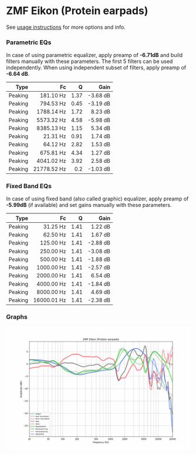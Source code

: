 # ZMF Eikon (Protein earpads)
See [usage instructions](https://github.com/jaakkopasanen/AutoEq#usage) for more options and info.

### Parametric EQs
In case of using parametric equalizer, apply preamp of **-6.71dB** and build filters manually
with these parameters. The first 5 filters can be used independently.
When using independent subset of filters, apply preamp of **-6.64 dB**.

| Type    | Fc          |    Q | Gain     |
|--------:|------------:|-----:|---------:|
| Peaking | 181.10 Hz   | 1.37 | -3.68 dB |
| Peaking | 794.53 Hz   | 0.45 | -3.19 dB |
| Peaking | 1788.14 Hz  | 1.72 | 8.23 dB  |
| Peaking | 5573.32 Hz  | 4.58 | -5.98 dB |
| Peaking | 8385.13 Hz  | 1.15 | 5.34 dB  |
| Peaking | 21.31 Hz    | 0.91 | 1.74 dB  |
| Peaking | 64.12 Hz    | 2.82 | 1.53 dB  |
| Peaking | 675.81 Hz   | 4.34 | 1.27 dB  |
| Peaking | 4041.02 Hz  | 3.92 | 2.58 dB  |
| Peaking | 21778.52 Hz | 0.2  | -1.03 dB |

### Fixed Band EQs
In case of using fixed band (also called graphic) equalizer, apply preamp of **-5.99dB**
(if available) and set gains manually with these parameters.

| Type    | Fc          |    Q | Gain     |
|--------:|------------:|-----:|---------:|
| Peaking | 31.25 Hz    | 1.41 | 1.22 dB  |
| Peaking | 62.50 Hz    | 1.41 | 1.67 dB  |
| Peaking | 125.00 Hz   | 1.41 | -2.88 dB |
| Peaking | 250.00 Hz   | 1.41 | -3.08 dB |
| Peaking | 500.00 Hz   | 1.41 | -1.88 dB |
| Peaking | 1000.00 Hz  | 1.41 | -2.57 dB |
| Peaking | 2000.00 Hz  | 1.41 | 6.54 dB  |
| Peaking | 4000.00 Hz  | 1.41 | -1.84 dB |
| Peaking | 8000.00 Hz  | 1.41 | 4.69 dB  |
| Peaking | 16000.01 Hz | 1.41 | -2.38 dB |

### Graphs
![](./ZMF%20Eikon%20(Protein%20earpads).png)